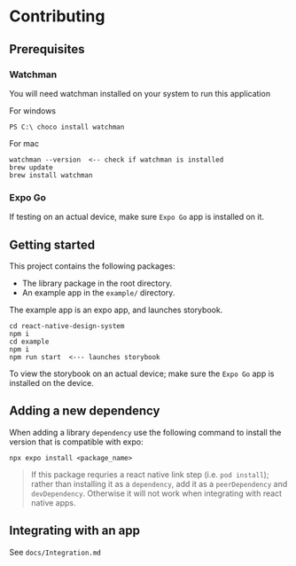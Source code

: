 # Contributing

## Prerequisites

### Watchman

You will need watchman installed on your system to run this application

For windows

```
PS C:\ choco install watchman
```

For mac

```
watchman --version  <-- check if watchman is installed
brew update
brew install watchman
```

### Expo Go

If testing on an actual device, make sure `Expo Go` app is installed on it.

## Getting started

This project contains the following packages:

- The library package in the root directory.
- An example app in the `example/` directory.

The example app is an expo app, and launches storybook.

```
cd react-native-design-system
npm i
cd example
npm i
npm run start  <--- launches storybook
```

To view the storybook on an actual device; make sure the `Expo Go` app is installed on the device.

## Adding a new dependency

When adding a library `dependency` use the following command to install the version that is compatible with expo:

```
npx expo install <package_name>
```

> If this package requries a react native link step (i.e. `pod install`); rather than installing it as a `dependency`, add it as a `peerDependency` and `devDependency`. Otherwise it will not work when integrating with react native apps.

## Integrating with an app

See `docs/Integration.md`
